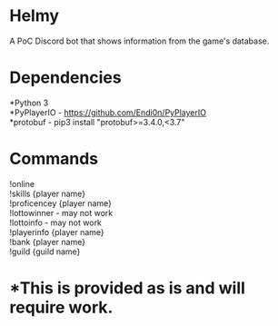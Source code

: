 # Helmy
A PoC Discord bot that shows information from the game's database.

# Dependencies

*Python 3<br/>
*PyPlayerIO - https://github.com/Endi0n/PyPlayerIO<br/>
*protobuf - pip3 install "protobuf>=3.4.0,<3.7"<br/>

# Commands

!online<br/>
!skills {player name}<br/>
!proficencey {player name}<br/>
!lottowinner - may not work<br/>
!lottoinfo - may not work<br/>
!playerinfo {player name}<br/>
!bank {player name}<br/>
!guild {guild name}<br/>

# *This is provided as is and will require work.
